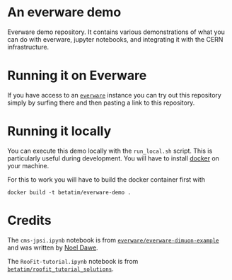 # An everware demo

Everware demo repository. It contains various demonstrations of what
you can do with everware, jupyter notebooks, and integrating it with
the CERN infrastructure.


# Running it on Everware

If you have access to an [`everware`](//github.com/everware/everware) instance
you can try out this repository simply by surfing there and then pasting
a link to this repository.


# Running it locally

You can execute this demo locally with the `run_local.sh` script. This
is particularly useful during development. You will have to install
[docker](http://docker.io) on your machine.

For this to work you will have to build the docker container first with

```
docker build -t betatim/everware-demo .
```


# Credits

The `cms-jpsi.ipynb` notebook is from [`everware/everware-dimuon-example`](https://github.com/everware/everware-dimuon-example)
and was written by [Noel Dawe](https://github.com/ndawe).

The `RooFit-tutorial.ipynb` notebook is from [`betatim/roofit_tutorial_solutions`](https://github.com/betatim/roofit_tutorial_solutions).
